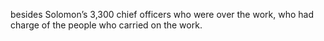 besides Solomon’s 3,300 chief officers who were over the work, who had charge of the people who carried on the work.
